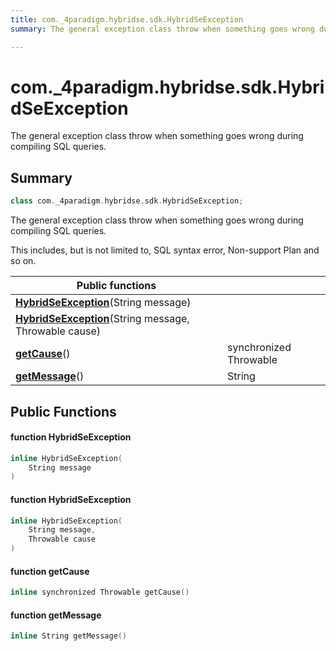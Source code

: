 ```yaml
---
title: com._4paradigm.hybridse.sdk.HybridSeException
summary: The general exception class throw when something goes wrong during compiling SQL queries. 

---
```

# com._4paradigm.hybridse.sdk.HybridSeException



The general exception class throw when something goes wrong during compiling SQL queries. 
## Summary

```cpp
class com._4paradigm.hybridse.sdk.HybridSeException;
```
The general exception class throw when something goes wrong during compiling SQL queries. 

This includes, but is not limited to, SQL syntax error, Non-support Plan and so on.


|  Public functions|            |
| -------------- | -------------- |
|**[HybridSeException](/hybridse/usage/api/java/Classes/classcom_1_1__4paradigm_1_1hybridse_1_1sdk_1_1_hybrid_se_exception.md#function-hybridseexception)**(String message)|  |
|**[HybridSeException](/hybridse/usage/api/java/Classes/classcom_1_1__4paradigm_1_1hybridse_1_1sdk_1_1_hybrid_se_exception.md#function-hybridseexception)**(String message, Throwable cause)|  |
|**[getCause](/hybridse/usage/api/java/Classes/classcom_1_1__4paradigm_1_1hybridse_1_1sdk_1_1_hybrid_se_exception.md#function-getcause)**()| synchronized Throwable  |
|**[getMessage](/hybridse/usage/api/java/Classes/classcom_1_1__4paradigm_1_1hybridse_1_1sdk_1_1_hybrid_se_exception.md#function-getmessage)**()| String  |

## Public Functions

#### function HybridSeException

```cpp
inline HybridSeException(
    String message
)
```


#### function HybridSeException

```cpp
inline HybridSeException(
    String message,
    Throwable cause
)
```


#### function getCause

```cpp
inline synchronized Throwable getCause()
```


#### function getMessage

```cpp
inline String getMessage()
```


